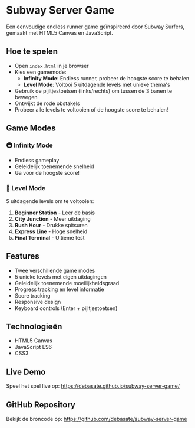 # Subway Server Game

Een eenvoudige endless runner game geïnspireerd door Subway Surfers, gemaakt met HTML5 Canvas en JavaScript.

## Hoe te spelen

- Open `index.html` in je browser
- Kies een gamemode:
  - **Infinity Mode**: Endless runner, probeer de hoogste score te behalen
  - **Level Mode**: Voltooi 5 uitdagende levels met unieke thema's
- Gebruik de pijltjestoetsen (links/rechts) om tussen de 3 banen te bewegen
- Ontwijkt de rode obstakels
- Probeer alle levels te voltooien of de hoogste score te behalen!

## Game Modes

### 🚇 Infinity Mode
- Endless gameplay
- Geleidelijk toenemende snelheid
- Ga voor de hoogste score!

### 🎯 Level Mode
5 uitdagende levels om te voltooien:
1. **Beginner Station** - Leer de basis
2. **City Junction** - Meer uitdaging
3. **Rush Hour** - Drukke spitsuren
4. **Express Line** - Hoge snelheid
5. **Final Terminal** - Ultieme test

## Features

- Twee verschillende game modes
- 5 unieke levels met eigen uitdagingen
- Geleidelijk toenemende moeilijkheidsgraad
- Progress tracking en level informatie
- Score tracking
- Responsive design
- Keyboard controls (Enter + pijltjestoetsen)

## Technologieën

- HTML5 Canvas
- JavaScript ES6
- CSS3

## Live Demo

Speel het spel live op: https://debasate.github.io/subway-server-game/

## GitHub Repository

Bekijk de broncode op: https://github.com/debasate/subway-server-game
